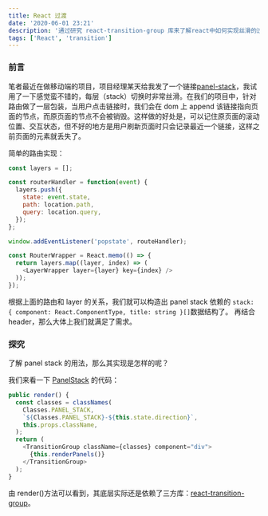 ```yaml
---
title: React 过渡
date: '2020-06-01 23:21'
description: '通过研究 react-transition-group 库来了解react中如何实现丝滑的过渡效果'
tags: ['React', 'transition']
---
```


### 前言

笔者最近在做移动端的项目，项目经理某天给我发了一个链接[panel-stack](https://blueprintjs.com/docs/#core/components/panel-stack)，我试用了一下感觉蛮不错的，每层（stack）切换时非常丝滑。在我们的项目中，针对路由做了一层包装，当用户点击链接时，我们会在 dom 上 append 该链接指向页面的节点，而原页面的节点不会被销毁。这样做的好处是，可以记住原页面的滚动位置、交互状态，但不好的地方是用户刷新页面时只会记录最近一个链接，这样之前页面的元素就丢失了。

简单的路由实现：

```javascript
const layers = [];

const routerHandler = function(event) {
  layers.push({
    state: event.state,
    path: location.path,
    query: location.query,
  });
};

window.addEventListener('popstate', routeHandler);

const RouterWrapper = React.memo(() => {
  return layers.map((layer, index) => (
    <LayerWrapper layer={layer} key={index} />
  ));
});
```

根据上面的路由和 layer 的关系，我们就可以构造出 panel stack 依赖的 `stack: { component: React.ComponentType, title: string }[]`数据结构了。
再结合 header，那么大体上我们就满足了需求。

### 探究

了解 panel stack 的用法，那么其实现是怎样的呢？

我们来看一下 [PanelStack](https://github.com/palantir/blueprint/blob/7bb4548b1241d1ac4f5a97a07b57f23b8d8afed2/packages/core/src/components/panel-stack/panelStack.tsx#L79) 的代码：

```typescript
public render() {
  const classes = classNames(
    Classes.PANEL_STACK,
    `${Classes.PANEL_STACK}-${this.state.direction}`,
    this.props.className,
  );
  return (
    <TransitionGroup className={classes} component="div">
      {this.renderPanels()}
    </TransitionGroup>
  );
}
```

由 render()方法可以看到，其底层实际还是依赖了三方库：[react-transition-group](https://github.com/reactjs/react-transition-group)。
